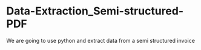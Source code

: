 # Data-Extraction_Semi-structured-PDF
We are going to use python and extract data from a semi structured invoice
